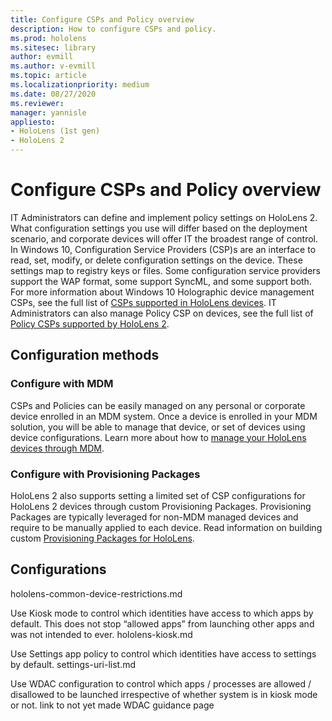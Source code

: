 ```yaml
---
title: Configure CSPs and Policy overview
description: How to configure CSPs and policy. 
ms.prod: hololens
ms.sitesec: library
author: evmill
ms.author: v-evmill
ms.topic: article
ms.localizationpriority: medium
ms.date: 08/27/2020
ms.reviewer: 
manager: yannisle
appliesto:
- HoloLens (1st gen)
- HoloLens 2
---
```


# Configure CSPs and Policy overview

IT Administrators can define and implement policy settings on HoloLens 2. What configuration settings you use will differ based on the deployment scenario, and corporate devices will offer IT the broadest range of control. In Windows 10, Configuration Service Providers (CSP)s are an interface to read, set, modify, or delete configuration settings on the device. These settings map to registry keys or files. Some configuration service providers support the WAP format, some support SyncML, and some support both. For more information about Windows 10 Holographic device management CSPs, see the full list of [CSPs supported in HoloLens devices](https://docs.microsoft.com/windows/client-management/mdm/configuration-service-provider-reference#hololens). 
IT Administrators can also manage Policy CSP on devices, see the full list of [Policy CSPs supported by HoloLens 2](https://docs.microsoft.com/windows/client-management/mdm/policy-csps-supported-by-hololens2).

## Configuration methods

### Configure with MDM
CSPs and Policies can be easily managed on any personal or corporate device enrolled in an MDM system. Once a device is enrolled in your MDM solution, you will be able to manage that device, or set of devices using device configurations. Learn more about how to [manage your HoloLens devices through MDM](hololens-mdm-configure.md).

### Configure with Provisioning Packages
HoloLens 2 also supports setting a limited set of CSP configurations for HoloLens 2 devices through custom Provisioning Packages. Provisioning Packages are typically leveraged for non-MDM managed devices and require to be manually applied to each device. Read information on building custom [Provisioning Packages for HoloLens](https://docs.microsoft.com/hololens/hololens-provisioning). 

## Configurations 

hololens-common-device-restrictions.md

Use Kiosk mode to control which identities have access to which apps by default.  This does not stop “allowed apps” from launching other apps and was not intended to ever.
hololens-kiosk.md

Use Settings app policy to control which identities have access to settings by default. 
settings-uri-list.md

Use WDAC configuration to control which apps / processes are allowed / disallowed to be launched irrespective of whether system is in kiosk mode or not.
link to not yet made WDAC guidance page
